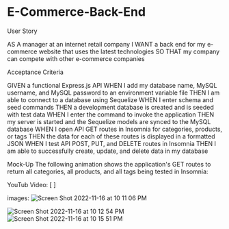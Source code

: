# E-Commerce-Back-End

User Story

AS A manager at an internet retail company
I WANT a back end for my e-commerce website that uses the latest technologies
SO THAT my company can compete with other e-commerce companies



Acceptance Criteria

GIVEN a functional Express.js API
WHEN I add my database name, MySQL username, and MySQL password to an environment variable file
THEN I am able to connect to a database using Sequelize
WHEN I enter schema and seed commands
THEN a development database is created and is seeded with test data
WHEN I enter the command to invoke the application
THEN my server is started and the Sequelize models are synced to the MySQL database
WHEN I open API GET routes in Insomnia for categories, products, or tags
THEN the data for each of these routes is displayed in a formatted JSON
WHEN I test API POST, PUT, and DELETE routes in Insomnia
THEN I am able to successfully create, update, and delete data in my database



Mock-Up
The following animation shows the application's GET routes to return all categories, all products, and all tags being tested in Insomnia:

YouTub Video: [    ]

images:
![Screen Shot 2022-11-16 at 10 11 06 PM](https://user-images.githubusercontent.com/110577068/202370600-36860b6a-aec8-4449-866e-716c7ceb3ad5.png)

![Screen Shot 2022-11-16 at 10 12 54 PM](https://user-images.githubusercontent.com/110577068/202370645-b3787b38-73f4-4f9f-a097-209c363aabe2.png)
![Screen Shot 2022-11-16 at 10 15 51 PM](https://user-images.githubusercontent.com/110577068/202370740-2702b020-01ef-4ab3-8d47-89fcb526f54f.png)




